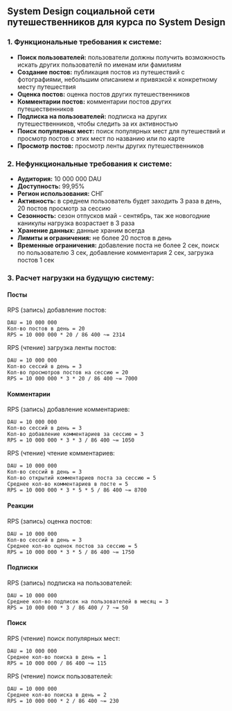##  System Design социальной сети путешественников для курса по System Design

### 1. Функциональные требования к системе:

*  **Поиск пользователей:** пользователи должны получить возможность искать других пользователй по именам или фамилиям
*  **Создание постов:** публикация постов из путешествий с фотографиями, небольшим описанием и привязкой к конкретному месту путешествия
*  **Оценка постов:** оценка постов других путешественников
*  **Комментарии постов:** комментарии постов других путешественников
*  **Подписка на пользователей:** подписка на других путешественников, чтобы следить за их активностью
*  **Поиск популярных мест:** поиск популярных мест для путешествий и просмотр постов с этих мест по названию или по карте
*  **Просмотр постов:** просмотр ленты других путешественников


### 2. Нефункциональные требования к системе:
*  **Аудитория:** 10 000 000 DAU
*  **Доступность:** 99,95%
*  **Регион использования:** СНГ
*  **Активность:** в среднем пользователь будет заходить 3 раза в день, 20 постов просмотр за сессию
*  **Сезонность:** сезон отпусков май - сентябрь, так же новогодние каникулы нагрузка возрастает в 3 раза
*  **Хранение данных:** данные храним всегда
*  **Лимиты и ограничения:** не более 20 постов в день
*  **Временные ограничения:** добавление поста не более 2 сек, поиск по пользователю 3 сек, добавление комментария 2 сек, загрузка постов 1 сек

### 3. Расчет нагрузки на будущую систему:
#### Посты
RPS (запись) добавление постов:

    DAU = 10 000 000
    Кол-во постов в день = 20
    RPS = 10 000 000 * 20 / 86 400 ~= 2314 

RPS (чтение) загрузка ленты постов:

    DAU = 10 000 000
    Кол-во сессий в день = 3
    Кол-во просмотров постов на сессию = 20
    RPS = 10 000 000 * 3 * 20 / 86 400 ~= 7000 

#### Комментарии
RPS (запись) добавление комментариев:

    DAU = 10 000 000
    Кол-во сессий в день = 3
    Кол-во добавление комментариев за сессию = 3
    RPS = 10 000 000 * 3 * 3 / 86 400 ~= 1050 

RPS (чтение) чтение комментариев:

    DAU = 10 000 000
    Кол-во сессий в день = 3
    Кол-во открытий комментариев поста за сессию = 5
    Среднее кол-во комментариев в посте = 5
    RPS = 10 000 000 * 3 * 5 * 5 / 86 400 ~= 8700 

#### Реакции
RPS (запись) оценка постов:

    DAU = 10 000 000
    Кол-во сессий в день = 3
    Среднее кол-во оценок постов за сессию = 5
    RPS = 10 000 000 * 3 * 5 / 86 400 ~= 1750 


#### Подписки
RPS (запись) подписка на пользователей:

    DAU = 10 000 000
    Среднее кол-во подписок на пользователей в месяц = 3
    RPS = 10 000 000 * 3 / 86 400 / 7 ~= 50 

#### Поиск
RPS (чтение) поиск популярных мест:

    DAU = 10 000 000
    Среднее кол-во поиска в день = 1
    RPS = 10 000 000 / 86 400 ~= 115 

RPS (чтение) поиск пользователей:

    DAU = 10 000 000
    Среднее кол-во поиска в день = 2
    RPS = 10 000 000 * 2 / 86 400 ~= 230 
